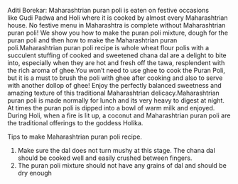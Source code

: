  Aditi Borekar: Maharashtrian puran poli is eaten on festive occasions like Gudi Padwa and Holi where it is cooked by almost every Maharashtrian house. No festive menu in Maharashtra is complete without Maharashtrian puran poli! We show you how to make the puran poli mixture, dough for the puran poli and then how to make the Maharashtrian puran poli.Maharashtrian puran poli recipe is whole wheat flour polis with a succulent stuffing of cooked and sweetened chana dal are a delight to bite into, especially when they are hot and fresh off the tawa, resplendent with the rich aroma of ghee.You won’t need to use ghee to cook the Puran Poli, but it is a must to brush the poli with ghee after cooking and also to serve with another dollop of ghee! Enjoy the perfectly balanced sweetness and amazing texture of this traditional Maharashtrian delicacy.Maharashtrian puran poli is made normally for lunch and its very heavy to digest at night. At times the puran poli is dipped into a bowl of warm milk and enjoyed. During Holi, when a fire is lit up, a coconut and Maharashtrian puran poli are the traditional offerings to the goddess Holika.


 Tips to make
 Maharashtrian puran poli recipe.
 1. Make sure the dal does not turn mushy at this stage. The chana dal should be cooked well and easily crushed between fingers.
 2. The puran poli mixture should not have any grains of dal and should be dry enough